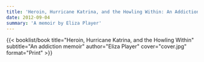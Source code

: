 ```yaml
---
title: 'Heroin, Hurricane Katrina, and the Howling Within: An Addiction Memoir'
date: 2012-09-04
summary: 'A memoir by Eliza Player'
---
```


{{< booklist/book
title="Heroin, Hurricane Katrina, and the Howling Within"
subtitle="An addiction memoir"
author="Eliza Player"
cover="cover.jpg"
format="Print" >}}
